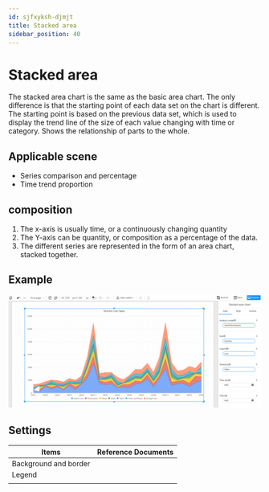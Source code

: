 ```yaml
---
id: sjfxyksh-djmjt
title: Stacked area
sidebar_position: 40
---
```

# Stacked area

The stacked area chart is the same as the basic area chart. The only difference is that the starting point of each data set on the chart is different. The starting point is based on the previous data set, which is used to display the trend line of the size of each value changing with time or category. Shows the relationship of parts to the whole.

## Applicable scene

- Series comparison and percentage
- Time trend proportion

## composition

1. The x-axis is usually time, or a continuously changing quantity
2. The Y-axis can be quantity, or composition as a percentage of the data.
3. The different series are represented in the form of an area chart, stacked together.
## Example

![image-20230113160735696](../../../../../../static/img/en/datafor/visualizer/image-20230113160735696.png)

## Settings

| Items | Reference Documents |
| -------------- | -------- |
| Background and border | |
| Legend | |
| | |